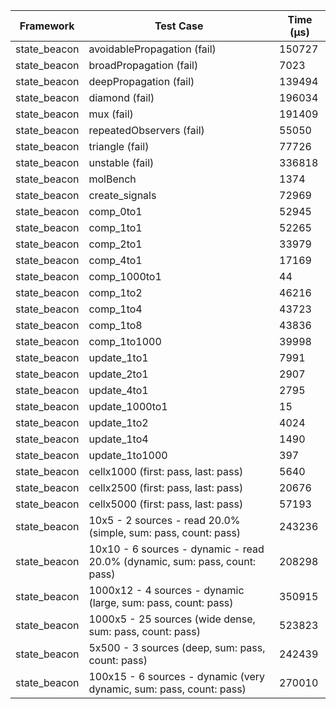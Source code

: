 | Framework | Test Case | Time (μs) |
| --- | --- | --- |
| state_beacon | avoidablePropagation (fail) | 150727 |
| state_beacon | broadPropagation (fail) | 7023 |
| state_beacon | deepPropagation (fail) | 139494 |
| state_beacon | diamond (fail) | 196034 |
| state_beacon | mux (fail) | 191409 |
| state_beacon | repeatedObservers (fail) | 55050 |
| state_beacon | triangle (fail) | 77726 |
| state_beacon | unstable (fail) | 336818 |
| state_beacon | molBench | 1374 |
| state_beacon | create_signals | 72969 |
| state_beacon | comp_0to1 | 52945 |
| state_beacon | comp_1to1 | 52265 |
| state_beacon | comp_2to1 | 33979 |
| state_beacon | comp_4to1 | 17169 |
| state_beacon | comp_1000to1 | 44 |
| state_beacon | comp_1to2 | 46216 |
| state_beacon | comp_1to4 | 43723 |
| state_beacon | comp_1to8 | 43836 |
| state_beacon | comp_1to1000 | 39998 |
| state_beacon | update_1to1 | 7991 |
| state_beacon | update_2to1 | 2907 |
| state_beacon | update_4to1 | 2795 |
| state_beacon | update_1000to1 | 15 |
| state_beacon | update_1to2 | 4024 |
| state_beacon | update_1to4 | 1490 |
| state_beacon | update_1to1000 | 397 |
| state_beacon | cellx1000 (first: pass, last: pass) | 5640 |
| state_beacon | cellx2500 (first: pass, last: pass) | 20676 |
| state_beacon | cellx5000 (first: pass, last: pass) | 57193 |
| state_beacon | 10x5 - 2 sources - read 20.0% (simple, sum: pass, count: pass) | 243236 |
| state_beacon | 10x10 - 6 sources - dynamic - read 20.0% (dynamic, sum: pass, count: pass) | 208298 |
| state_beacon | 1000x12 - 4 sources - dynamic (large, sum: pass, count: pass) | 350915 |
| state_beacon | 1000x5 - 25 sources (wide dense, sum: pass, count: pass) | 523823 |
| state_beacon | 5x500 - 3 sources (deep, sum: pass, count: pass) | 242439 |
| state_beacon | 100x15 - 6 sources - dynamic (very dynamic, sum: pass, count: pass) | 270010 |
